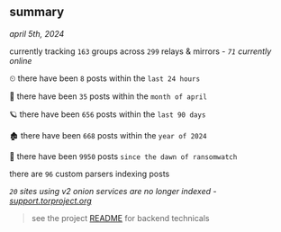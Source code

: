 
## summary
_april 5th, 2024_

currently tracking `163` groups across `299` relays & mirrors - _`71` currently online_

⏲ there have been `8` posts within the `last 24 hours`

🦈 there have been `35` posts within the `month of april`

🪐 there have been `656` posts within the `last 90 days`

🏚 there have been `668` posts within the `year of 2024`

🦕 there have been `9950` posts `since the dawn of ransomwatch`

there are `96` custom parsers indexing posts

_`20` sites using v2 onion services are no longer indexed - [support.torproject.org](https://support.torproject.org/onionservices/v2-deprecation/)_

> see the project [README](https://github.com/joshhighet/ransomwatch#ransomwatch--) for backend technicals
